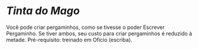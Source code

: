 # *Tinta do Mago*

Você pode criar pergaminhos, como se tivesse o poder Escrever Pergaminho. Se tiver ambos, seu custo para criar pergaminhos é reduzido à metade. Pré-requisito: treinado em Ofício (escriba).
